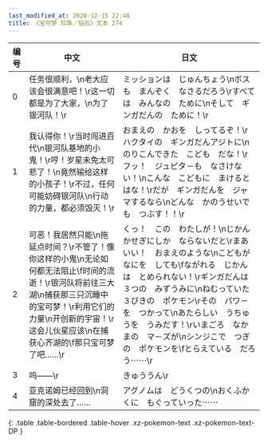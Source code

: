 ```yaml
---
last_modified_at: 2020-12-15 22:48
title: 《宝可梦 珍珠／钻石》文本 274
---
```

| 编号 | 中文 | 日文 |
| ---- | ---- | ---- |
| 0 | 任务很顺利，\n老大应该会很满意吧！\r这一切都是为了大家，\n为了银河队！\r | ミッションは　じゅんちょう\nボスも　まんぞく　なさるだろう\rすべては　みんなの　ために\nそして　ギンガだんの　ために！\r |
| 1 | 我认得你！\r当时闯进百代\n银河队基地的小鬼！\r哼！岁星未免太可悲了！\n竟然输给这样的小孩子！\r不过，任何可能妨碍银河队\n行动的力量，都必须毁灭！\r | おまえの　かおを　しってるぞ！\rハクタイの　ギンガだんアジトに\nのりこんできた　こども　だな！\rフッ！　ジュピタ－も　なさけない！\nこんな　こどもに　まけるとはな！\rだが　ギンガだんを　ジャマするなら\nどんな　かのうせいでも　つぶす！！\r |
| 2 | 可恶！我居然只能\n拖延点时间？\r不管了！像你这样的小鬼\n无论如何都无法阻止\f时间的流逝！\r银河队将前往三大湖\n捕获那三只沉睡中的宝可梦！\r利用它们的力量\n开创新的宇宙！\r这会儿伙星应该\n在捕获心齐湖的\f那只宝可梦了吧……\r | くっ！　この　わたしが！\nじかんかせぎにしか　ならないだと\rまあ　いい！　おまえのような\nこどもが　なにを　しても\fながれる　じかんは　とめられない！\rギンガだんは　３つの　みずうみに\nねむっていた　３びきの　ポケモン\rその　パワ－を　つかって\nあたらしい　うちゅうを　うみだす！\rいまごろ　なかまの　マ－ズが\nシンジこで　つぎの　ポケモンを\fとらえている　だろう⋯⋯\r |
| 3 | 呜——\r | きゅううん\r |
| 4 | 亚克诺姆已经回到\n洞窟的深处去了…… | アグノムは　どうくつの\nおくふかくに　もぐっていった⋯⋯ |
{: .table .table-bordered .table-hover .xz-pokemon-text .xz-pokemon-text-DP }